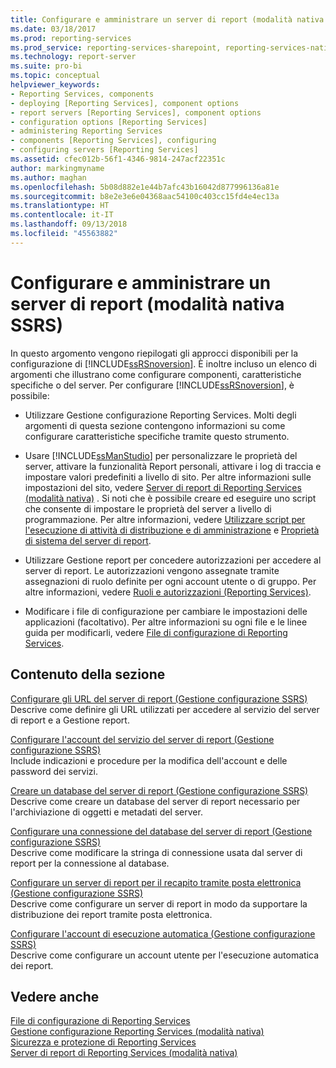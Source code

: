 ```yaml
---
title: Configurare e amministrare un server di report (modalità nativa SSRS) | Microsoft Docs
ms.date: 03/18/2017
ms.prod: reporting-services
ms.prod_service: reporting-services-sharepoint, reporting-services-native
ms.technology: report-server
ms.suite: pro-bi
ms.topic: conceptual
helpviewer_keywords:
- Reporting Services, components
- deploying [Reporting Services], component options
- report servers [Reporting Services], component options
- configuration options [Reporting Services]
- administering Reporting Services
- components [Reporting Services], configuring
- configuring servers [Reporting Services]
ms.assetid: cfec012b-56f1-4346-9814-247acf22351c
author: markingmyname
ms.author: maghan
ms.openlocfilehash: 5b08d882e1e44b7afc43b16042d877996136a81e
ms.sourcegitcommit: b8e2e3e6e04368aac54100c403cc15fd4e4ec13a
ms.translationtype: HT
ms.contentlocale: it-IT
ms.lasthandoff: 09/13/2018
ms.locfileid: "45563882"
---
```

# <a name="configure-and-administer-a-report-server-ssrs-native-mode"></a>Configurare e amministrare un server di report (modalità nativa SSRS)
  In questo argomento vengono riepilogati gli approcci disponibili per la configurazione di [!INCLUDE[ssRSnoversion](../../includes/ssrsnoversion-md.md)]. È inoltre incluso un elenco di argomenti che illustrano come configurare componenti, caratteristiche specifiche o del server. Per configurare [!INCLUDE[ssRSnoversion](../../includes/ssrsnoversion-md.md)], è possibile:  
  
-   Utilizzare Gestione configurazione Reporting Services. Molti degli argomenti di questa sezione contengono informazioni su come configurare caratteristiche specifiche tramite questo strumento.  
  
-   Usare [!INCLUDE[ssManStudio](../../includes/ssmanstudio-md.md)] per personalizzare le proprietà del server, attivare la funzionalità Report personali, attivare i log di traccia e impostare valori predefiniti a livello di sito. Per altre informazioni sulle impostazioni del sito, vedere [Server di report di Reporting Services &#40;modalità nativa&#41;](../../reporting-services/report-server/reporting-services-report-server-native-mode.md) . Si noti che è possibile creare ed eseguire uno script che consente di impostare le proprietà del server a livello di programmazione. Per altre informazioni, vedere [Utilizzare script per l'esecuzione di attività di distribuzione e di amministrazione](../../reporting-services/tools/script-deployment-and-administrative-tasks.md) e [Proprietà di sistema del server di report](../../reporting-services/report-server-web-service/net-framework/reporting-services-properties-report-server-system-properties.md).  
  
-   Utilizzare Gestione report per concedere autorizzazioni per accedere al server di report. Le autorizzazioni vengono assegnate tramite assegnazioni di ruolo definite per ogni account utente o di gruppo. Per altre informazioni, vedere [Ruoli e autorizzazioni &#40;Reporting Services&#41;](../../reporting-services/security/roles-and-permissions-reporting-services.md).  
  
-   Modificare i file di configurazione per cambiare le impostazioni delle applicazioni (facoltativo). Per altre informazioni su ogni file e le linee guida per modificarli, vedere [File di configurazione di Reporting Services](../../reporting-services/report-server/reporting-services-configuration-files.md).  
  
## <a name="in-this-section"></a>Contenuto della sezione  
 [Configurare gli URL del server di report &#40;Gestione configurazione SSRS&#41;](../../reporting-services/install-windows/configure-report-server-urls-ssrs-configuration-manager.md)  
 Descrive come definire gli URL utilizzati per accedere al servizio del server di report e a Gestione report.  
  
 [Configurare l'account del servizio del server di report &#40;Gestione configurazione SSRS&#41;](../../reporting-services/install-windows/configure-the-report-server-service-account-ssrs-configuration-manager.md)  
 Include indicazioni e procedure per la modifica dell'account e delle password dei servizi.  
  
 [Creare un database del server di report &#40;Gestione configurazione SSRS&#41;](../../reporting-services/install-windows/ssrs-report-server-create-a-report-server-database.md)  
 Descrive come creare un database del server di report necessario per l'archiviazione di oggetti e metadati del server.  
  
 [Configurare una connessione del database del server di report &#40;Gestione configurazione SSRS&#41;](../../reporting-services/install-windows/configure-a-report-server-database-connection-ssrs-configuration-manager.md)  
 Descrive come modificare la stringa di connessione usata dal server di report per la connessione al database.  
  
 [Configurare un server di report per il recapito tramite posta elettronica (Gestione configurazione SSRS)](http://msdn.microsoft.com/b838f970-d11a-4239-b164-8d11f4581d83)  
 Descrive come configurare un server di report in modo da supportare la distribuzione dei report tramite posta elettronica.  
  
 [Configurare l'account di esecuzione automatica &#40;Gestione configurazione SSRS&#41;](../../reporting-services/install-windows/configure-the-unattended-execution-account-ssrs-configuration-manager.md)  
 Descrive come configurare un account utente per l'esecuzione automatica dei report.  
  
## <a name="see-also"></a>Vedere anche  
 [File di configurazione di Reporting Services](../../reporting-services/report-server/reporting-services-configuration-files.md)   
 [Gestione configurazione Reporting Services &#40;modalità nativa&#41;](../../reporting-services/install-windows/reporting-services-configuration-manager-native-mode.md)   
 [Sicurezza e protezione di Reporting Services](../../reporting-services/security/reporting-services-security-and-protection.md)   
 [Server di report di Reporting Services &#40;modalità nativa&#41;](../../reporting-services/report-server/reporting-services-report-server-native-mode.md)  
  
  
